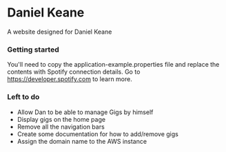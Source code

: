 # Daniel Keane #
A website designed for Daniel Keane

### Getting started ###
You'll need to copy the application-example.properties 
file and replace the contents with Spotify connection details. Go to
<https://developer.spotify.com> to learn more.

### Left to do
- Allow Dan to be able to manage Gigs by himself
- Display gigs on the home page
- Remove all the navigation bars
- Create some documentation for how to add/remove gigs
- Assign the domain name to the AWS instance 
